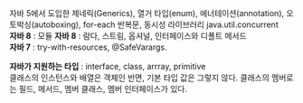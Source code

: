 자바 5에서 도입한 제네릭(Generics), 열거 타입(enum), 에너테이션(annotation), 오토박싱(autoboxing), for-each 반복문, 동시성 라이브러리 java.util.concurrent  
**자바 8** : 모듈
**자바 8** : 람다, 스트림, 옵셔널, 인터페이스와 디폴트 메서드  
**자바 7** : try-with-resources, @SafeVarargs. 

__자바가 지원하는 타입__ : interface, class, arrray, primitive  
클래스의 인스턴스와 배열은 객체인 반면, 기본 타입 값은 그렇지 않다.
클래스의 멤버로는 필드, 메서드, 멤버 클래스, 멤버 인터페이스가 있다.
